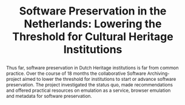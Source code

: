---
abstract: 'Thus far, software preservation in Dutch Heritage institutions is far from
  common practice. Over the course of 18 months the collaborative Software Archiving-project
  aimed to lower the threshold for institutions to start or advance software preservation.
  The project investigated the status quo, made recommendations and offered practical
  resources on emulation as a service, browser emulation and metadata for software
  preservation.

  '
creators:
- de Vos, Jesse
- Röck, Claudia
- O'Donohoe, Eoin
date: null
document_url: https://services.phaidra.univie.ac.at/api/object/o:1424933/download
grand_parent: iPRES
institutions:
- The Netherlands Institute for Sound and Vision
keywords:
- emulation
- software
- web browsers
- metadata
landing_page_url: https://phaidra.univie.ac.at/o:1424933
language: eng
layout: publication
license: CC BY 4.0 International
notes_url: null
parent: iPRES 2021
presentation_url: null
publication_type: paper
size: 105278
source_name: iPRES
title: 'Software Preservation in the Netherlands: Lowering the Threshold for Cultural
  Heritage Institutions'
year: 2021
---